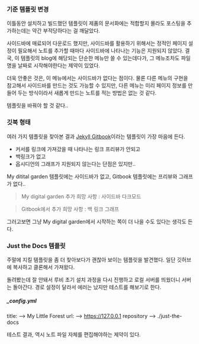 ### 기준 템플릿 변경

이틀동안 설치하고 빌드했던 템플릿이 제품의 문서화에는 적합할지 몰라도 포스팅을 추가하는데는 약간 부적당하다는 걸 깨달았다.

사이드바에 매료되어 다운로드 했지만, 사이드바를 활용하기 위해서는 정적인 페이지 설정이 필요해서 노트를 추가할 때마다 사이드바에 나타나는 기능은 지원되지 않았다.  결국, 이 템플릿의 blog에 해당되는 단순한 메뉴만 쓸 수 있는데다가, 그 메뉴조차도 파일명을 날짜로 시작해야한다는 제약이 있었다.  

더욱 안좋은 것은, 이 메뉴에서는 사이드바가 없다는 점이다.  물론 다른 메뉴의 구현을 참고해서 사이드바를 만드는 것도 가능할 수 있지만, 다른 메뉴는 미리 페이지 정보를 만들어 두는 방식이라서 새롭게 만드는 노트를 적는 방법은 없는 것 같다.

템플릿을 바꿔야 할 것 같다..


### 깃북 형태

여러 가지 템플릿을 찾아본 결과 [Jekyll Gitbook](https://sighingnow.github.io/jekyll-gitbook/)이라는 템플릿이 가장 마음에 든다. 

- 커서를 링크에 가져갔을 때 나타나는 링크 프리뷰가 안되고
- 백링크가 없고
- 옵시디언의 그래프가 지원되지 않는다는 단점은 있지만..

My ditital garden 템플릿에는 사이드바가 없고,  Gitbook 템플릿에는 프리뷰와 그래프가 없다..

> My digital garden 추가 희망 사항 :
> 사이드바
> 다크모드

> Gitbook에서 추가 희망 사항 :
> 백 링크
> 그래프


그러고보면 그냥 My digital garden에서 시작하는 쪽이 더 나을 수도 있다는 생각도 든다.


### Just the Docs 템플릿

주말에 지킬 템플릿을 좀 더 찾아보다가 괜찮아 보이는 템플릿을 발견했다.
일단 깃허브에 복사하고 클론해서 가져왔다.

돌려봤는데 잘 안돼서 루비 초기 설치 과정을 다시 진행하고 로컬 서버를 띄웠더니 서버는 돌아간다.  경로 설정이 달라서 에러는 났지만 테스트를 해보기로 한다.

#####   \_config.yml

title: --> My Little Forest
url: --> https://127.0.0.1
repository --> ./just-the-docs

테스트 결과, 역시 노트 파일 자체를 편집해야하는 제약이 있다.
